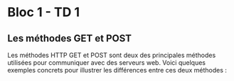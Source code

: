 # Bloc 1 - TD 1

## Les méthodes GET et POST
Les méthodes HTTP GET et POST sont deux des principales méthodes utilisées pour communiquer avec des serveurs web. Voici quelques exemples concrets pour illustrer les différences entre ces deux méthodes :
